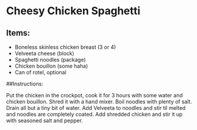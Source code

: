 # Cheesy Chicken Spaghetti

## Items:
- Boneless skinless chicken breast (3 or 4)
- Velveeta cheese (block)
- Spaghetti noodles (package)
- Chicken bouillon (some haha)
- Can of rotel, optional

##Instructions: 

Put the chicken in the crockpot, cook it for 3 hours with some water and chicken bouillon. Shred it with a hand mixer.
Boil noodles with plenty of salt.
Drain all but a tiny bit of water.
Add Velveeta to noodles and stir til melted and noodles are completely coated.
Add shredded chicken and stir it up with seasoned salt and pepper.
